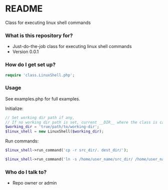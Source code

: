 # README #

Class for executing linux shell commands

### What is this repository for? ###

* Just-do-the-job class for executing linux shell commands
* Version 0.0.1

### How do I get set up? ###


```php
require 'class.LinuxShell.php';
```

### Usage ###
See examples.php for full examples.

Initialize:


```php
// Set working dir path if any,
// If no working dir path is set, current __DIR__ where the class is called is used
$working_dir = 'true/path/to/working-dir';
$linux_shell = new LinuxShell($working_dir);
```

Run commands:


```php
$linux_shell->run_command('cp -r src_dir/. dest_dir/');

$linux_shell->run_command('ln -s /home/user_name/src_dir/ /home/user_name/dest_dir');
```


### Who do I talk to? ###

* Repo owner or admin

